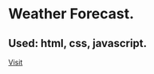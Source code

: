 # Weather Forecast.
## Used: html, css, javascript.
[Visit](https://giorgigok.github.io/weather-forecast---Giorgi-Gokadze/)

